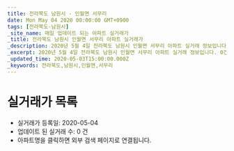 ```yaml
---
title: 전라북도 남원시 - 인월면 서무리
date: Mon May 04 2020 00:00:00 GMT+0900
tags: [전라북도-남원시]
_site_name: 매일 업데이트 되는 아파트 실거래가
_title: 전라북도 남원시 인월면 서무리 아파트 실거래가
_description: 2020년 5월 4일 전라북도 남원시 인월면 서무리 아파트 실거래 정보입니다. 0건 아파트 정보가 있습니다.
_excerpt: 2020년 5월 4일 전라북도 남원시 인월면 서무리 아파트 실거래 정보입니다. 0건 아파트 정보가 있습니다.
_updated_time: 2020-05-03T15:00:00.000Z
_keywords: 전라북도,남원시,인월면,서무리
---
```






# 실거래가 목록
- 실거래가 등록일: 2020-05-04
- 업데이트 된 실거래 수: 0 건
- 아파트명을 클릭하면 외부 검색 페이지로 연결됩니다.




